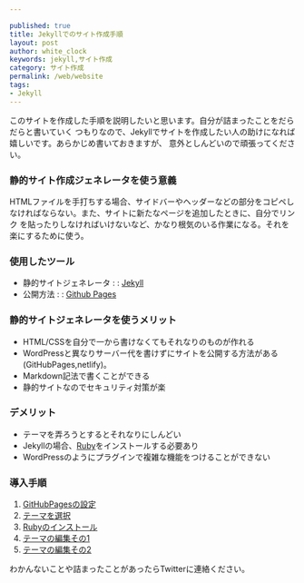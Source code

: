 ```yaml
---

published: true
title: Jekyllでのサイト作成手順
layout: post
author: white_clock
keywords: jekyll,サイト作成
category: サイト作成
permalink: /web/website
tags:
- Jekyll
---
```

このサイトを作成した手順を説明したいと思います。自分が詰まったことをだらだらと書いていく
つもりなので、Jekyllでサイトを作成したい人の助けになれば嬉しいです。あらかじめ書いておきますが、
意外としんどいので頑張ってください。

### **静的サイト作成ジェネレータを使う意義**
HTMLファイルを手打ちする場合、サイドバーやヘッダーなどの部分をコピペしなければならない。また、サイトに新たなページを追加したときに、自分でリンク
を貼ったりしなければいけないなど、かなり根気のいる作業になる。それを楽にするために使う。

### **使用したツール**
- 静的サイトジェネレータ :
:  [Jekyll](https://jekyllrb-ja.github.io/)
- 公開方法 :
: [Github Pages](https://pages.github.com/)
  
  
### **静的サイトジェネレータを使うメリット**
- HTML/CSSを自分で一から書けなくてもそれなりのものが作れる
- WordPressと異なりサーバー代を書けずにサイトを公開する方法がある(GitHubPages,netlify)。
- Markdown記法で書くことができる
- 静的サイトなのでセキュリティ対策が楽

### **デメリット**
- テーマを弄ろうとするとそれなりにしんどい
- Jekyllの場合、[Ruby](https://www.ruby-lang.org/ja/ )をインストールする必要あり
- WordPressのようにプラグインで複雑な機能をつけることができない

### **導入手順**
1. [GitHubPagesの設定](../../web/github)
2. [テーマを選択](../../web/theme1)
3. [Rubyのインストール](../../web/ruby)
4. [テーマの編集その1](../../web/jekyll_1)
5. [テーマの編集その2](../../web/jekyll_2)

わかんないことや詰まったことがあったらTwitterに連絡ください。